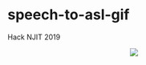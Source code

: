 # speech-to-asl-gif
 Hack NJIT 2019

<p align="center">
  <img src="https://github.com/NiteshMistry/speech-to-asl-gif/blob/master/gif.html?raw=true">
</p>
